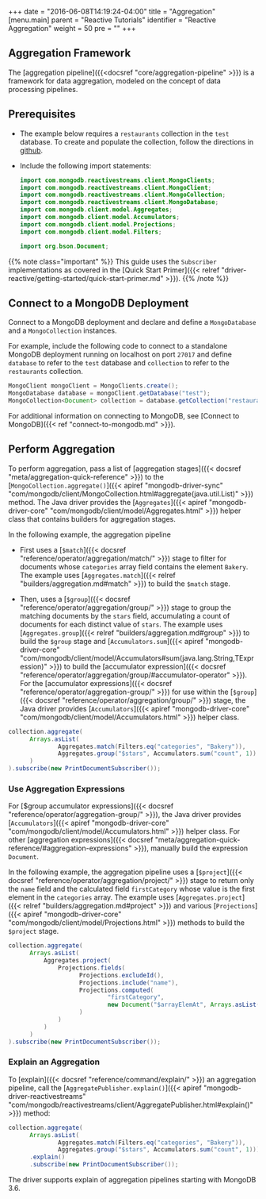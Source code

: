+++
date = "2016-06-08T14:19:24-04:00"
title = "Aggregation"
[menu.main]
parent = "Reactive Tutorials"
identifier = "Reactive Aggregation"
weight = 50
pre = "<i class='fa'></i>"
+++

## Aggregation Framework

The [aggregation pipeline]({{<docsref "core/aggregation-pipeline" >}}) is a framework for data aggregation, modeled on the concept of data processing pipelines.

## Prerequisites

- The example below requires a ``restaurants`` collection in the ``test`` database. To create and populate the collection, follow the directions in [github](https://github.com/mongodb/docs-assets/tree/drivers).

- Include the following import statements:

     ```java
     import com.mongodb.reactivestreams.client.MongoClients;
     import com.mongodb.reactivestreams.client.MongoClient;
     import com.mongodb.reactivestreams.client.MongoCollection;
     import com.mongodb.reactivestreams.client.MongoDatabase;
     import com.mongodb.client.model.Aggregates;
     import com.mongodb.client.model.Accumulators;
     import com.mongodb.client.model.Projections;
     import com.mongodb.client.model.Filters;
     
     import org.bson.Document;
     ```

{{% note class="important" %}}
This guide uses the `Subscriber` implementations as covered in the [Quick Start Primer]({{< relref "driver-reactive/getting-started/quick-start-primer.md" >}}).
{{% /note %}}

## Connect to a MongoDB Deployment

Connect to a MongoDB deployment and declare and define a `MongoDatabase` and a `MongoCollection` instances.

For example, include the following code to connect to a standalone MongoDB deployment running on localhost on port `27017` and define `database` to refer to the `test` database and `collection` to refer to the `restaurants` collection.

```java
MongoClient mongoClient = MongoClients.create();
MongoDatabase database = mongoClient.getDatabase("test");
MongoCollection<Document> collection = database.getCollection("restaurants");
```

For additional information on connecting to MongoDB, see [Connect to MongoDB]({{< ref "connect-to-mongodb.md" >}}).

## Perform Aggregation

To perform aggregation, pass a list of [aggregation stages]({{< docsref "meta/aggregation-quick-reference" >}}) to the [`MongoCollection.aggregate()`]({{< apiref "mongodb-driver-sync" "com/mongodb/client/MongoCollection.html#aggregate(java.util.List)" >}}) method.
The Java driver provides the [`Aggregates`]({{< apiref "mongodb-driver-core" "com/mongodb/client/model/Aggregates.html" >}}) helper class that contains builders for aggregation stages.

In the following example, the aggregation pipeline

- First uses a [`$match`]({{< docsref "reference/operator/aggregation/match/" >}}) stage to filter for documents whose `categories` array field contains the element `Bakery`. The example uses [`Aggregates.match`]({{< relref "builders/aggregation.md#match" >}}) to build the `$match` stage.

- Then, uses  a [`$group`]({{< docsref "reference/operator/aggregation/group/" >}}) stage to group the matching documents by the `stars` field, accumulating a count of documents for each distinct value of `stars`. The example uses [`Aggregates.group`]({{< relref "builders/aggregation.md#group" >}}) to build the `$group` stage and [`Accumulators.sum`]({{< apiref "mongodb-driver-core" "com/mongodb/client/model/Accumulators#sum(java.lang.String,TExpression)" >}}) to build the [accumulator expression]({{< docsref "reference/operator/aggregation/group/#accumulator-operator" >}}).  For the [accumulator expressions]({{< docsref "reference/operator/aggregation-group/" >}}) for use within the [`$group`]({{< docsref "reference/operator/aggregation/group/" >}}) stage, the Java driver provides [`Accumulators`]({{< apiref "mongodb-driver-core" "com/mongodb/client/model/Accumulators.html" >}}) helper class.

```java
collection.aggregate(
      Arrays.asList(
              Aggregates.match(Filters.eq("categories", "Bakery")),
              Aggregates.group("$stars", Accumulators.sum("count", 1))
      )
).subscribe(new PrintDocumentSubscriber());
```

### Use Aggregation Expressions

For [$group accumulator expressions]({{< docsref "reference/operator/aggregation-group/" >}}), the Java driver provides [`Accumulators`]({{< apiref "mongodb-driver-core" "com/mongodb/client/model/Accumulators.html" >}}) helper class. For other [aggregation expressions]({{< docsref "meta/aggregation-quick-reference/#aggregation-expressions" >}}), manually build the expression `Document`.

In the following example, the aggregation pipeline uses a [`$project`]({{< docsref "reference/operator/aggregation/project/" >}}) stage to return only the `name` field and the calculated field `firstCategory` whose value is the first element in the `categories` array. The example uses [`Aggregates.project`]({{< relref "builders/aggregation.md#project" >}}) and various
[`Projections`]({{< apiref "mongodb-driver-core" "com/mongodb/client/model/Projections.html" >}}) methods to build the `$project` stage.


```java
collection.aggregate(
      Arrays.asList(
          Aggregates.project(
              Projections.fields(
                    Projections.excludeId(),
                    Projections.include("name"),
                    Projections.computed(
                            "firstCategory",
                            new Document("$arrayElemAt", Arrays.asList("$categories", 0))
                    )
              )
          )
      )
).subscribe(new PrintDocumentSubscriber());
```

### Explain an Aggregation

To [explain]({{< docsref "reference/command/explain/" >}}) an aggregation pipeline, call the
[`AggregatePublisher.explain()`]({{< apiref "mongodb-driver-reactivestreams" "com/mongodb/reactivestreams/client/AggregatePublisher.html#explain()" >}})
method:

```java
collection.aggregate(
      Arrays.asList(
              Aggregates.match(Filters.eq("categories", "Bakery")),
              Aggregates.group("$stars", Accumulators.sum("count", 1))))
      .explain()
      .subscribe(new PrintDocumentSubscriber());
```

The driver supports explain of aggregation pipelines starting with MongoDB 3.6.
